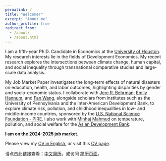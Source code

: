 ```yaml
---
permalink: /
title: "Welcome!"
excerpt: "About me"
author_profile: true
redirect_from:
  - /about/
  - /about.html
---
```


I am a fifth-year Ph.D. Candidate in Economics at the [University of Houston](https://www.uh.edu/class/economics/). 
My research interests lie in the fields of Development Economics. My recent research explores the intersections between climate change, human capital, and social inequality through transnational comparative studies and large-scale data analysis. 

<!---
My research encompasses environment, health, education, labor, and inequality, particularly in developing countries. Recent work investigates the short- and long-term effects of climatic shocks on human capital, highlighting disparities by gender and socio-economic status. 
--->

My Job Market Paper investigates the long-term effects of natural disasters on education, health, and labor outcomes, highlighting disparities by gender and socio-economic status.
I collaborate with [Jere R. Behrman](https://economics.sas.upenn.edu/people/jere-r-behrman), [Emily Hannum](https://sociology.sas.upenn.edu/people/emily-hannum), and [Fan Wang](https://fanwangecon.github.io/), alongside scholars from institutes such as the University of Pennsylvania and the Inter-American Development Bank, to explore climate risk, pollution, and childhood inequalities in low- and middle-income countries, sponsored by the [U.S. National Science Foundation - PIRE](https://beta.nsf.gov/funding/opportunities/partnerships-international-research-education-pire-0). 
I also work with [Minhaj Mahmud](https://blogs.adb.org/author/minhaj-mahmud) on temperature, pollution, and social welfare for the [Asian Development Bank](https://www.adb.org/).

**I am on the 2024-2025 job market.**

Please view my <a href="/YujieZhang_CV.pdf">CV in English</a>, or visit this [CV page](https://yujiezhangecon.github.io/cv/). 

请点击此链接查看：<a href="/YujieZhang_CV_CHN.pdf">中文简历</a>，或访问 [简历页面](https://yujiezhangecon.github.io/cv/)。

<!-- 
Please view my <a href="/YujieZhang_CV.pdf">CV</a> and <a href="/YujieZhang_Resume.pdf">Resume</a>, or visit this [CV page](https://yujiezhangecon.github.io/cv/). 

Exploring [climate risk, pollution, and childhood inequalities in low- and middle-income countries](https://www.nsf.gov/awardsearch/showAward?AWD_ID=2230615), I collaborate with [Emily Hannum](https://sociology.sas.upenn.edu/people/emily-hannum), [Jere R. Behrman](https://economics.sas.upenn.edu/people/jere-r-behrman), and [Fan Wang](https://fanwangecon.github.io/)), alongside scholars from University of Pennsylvania, University of Houston, and research institues such as Asian Development Bank, Inter-American Development Bank, and World Bank. in [PIRE Project](https://beta.nsf.gov/funding/opportunities/partnerships-international-research-education-pire-0). 
I am also collaborating with [Minhaj Mahmud](https://blogs.adb.org/author/minhaj-mahmud) on climate change and human capital for [Asian Development Bank](https://www.adb.org/). 

## My research interests in topics related to environment, health, education, family, and gender inequality. My research investigates the human capital consequences of exposures to climatic shocks in both short-run and long-run, the heterogeneities across gender and socio-economic status, mostly in developing countries. 
## You can pronounce my name as "UG / You-Gee Cheung". This site is still under construction, so please forgive missing items such as pictures, descriptions, etc.

### Job Market Paper 

## Work in Progress 
-->


